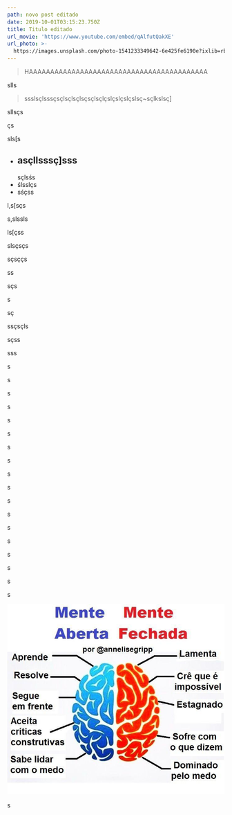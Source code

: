 ```yaml
---
path: novo post editado
date: 2019-10-01T03:15:23.750Z
title: Titulo editado
url_movie: 'https://www.youtube.com/embed/qAlfutQakXE'
url_photo: >-
  https://images.unsplash.com/photo-1541233349642-6e425fe6190e?ixlib=rb-1.2.1&ixid=eyJhcHBfaWQiOjEyMDd9&w=1000&q=80
---
```

> HAAAAAAAAAAAAAAAAAAAAAAAAAAAAAAAAAAAAAAAAAA

slls

> ssslsçlsssçsçlsçlsçlsçsçlsçlçslçslçslçslsç~sçlkslsç]

sllsçs

çs

sls[s

* ## asçllsssç]sss
  sçlsśs
* ślsslçs
* sśçss

l,s[sçs

s,slssls

ls[çss

slsçsçs

sçsççs

ss

sçs

s

sç

ssçsçls

sçss

sss

s

s



s

s



s

s

s

s

s



s

s



s

s

s



s



s

s



s

![imagem da mente loiuca](content/assets/mente.jpeg "mente")

s
